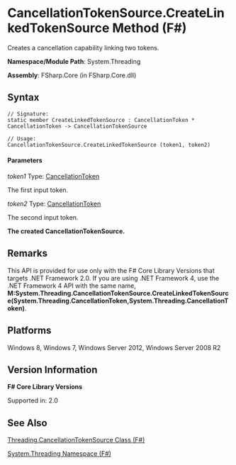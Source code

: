 # CancellationTokenSource.CreateLinkedTokenSource Method (F#)

Creates a cancellation capability linking two tokens.

**Namespace/Module Path**: System.Threading

**Assembly**: FSharp.Core (in FSharp.Core.dll)


## Syntax

```
// Signature:
static member CreateLinkedTokenSource : CancellationToken * CancellationToken -> CancellationTokenSource

// Usage:
CancellationTokenSource.CreateLinkedTokenSource (token1, token2)
```

#### Parameters
*token1*
Type: [CancellationToken](http://msdn.microsoft.com/en-us/library/31a3eafe-b61b-46c4-927d-bc9a3ae357c2)


The first input token.


*token2*
Type: [CancellationToken](http://msdn.microsoft.com/en-us/library/31a3eafe-b61b-46c4-927d-bc9a3ae357c2)


The second input token.



**The created CancellationTokenSource.**
## Remarks
This API is provided for use only with the F# Core Library Versions that targets .NET Framework 2.0. If you are using .NET Framework 4, use the .NET Framework 4 API with the same name, **M:System.Threading.CancellationTokenSource.CreateLinkedTokenSource(System.Threading.CancellationToken,System.Threading.CancellationToken)**.


## Platforms
Windows 8, Windows 7, Windows Server 2012, Windows Server 2008 R2


## Version Information
**F# Core Library Versions**

Supported in: 2.0




## See Also
[Threading.CancellationTokenSource Class &#40;F&#35;&#41;](Threading.CancellationTokenSource+Class+%28FSharp%29.md)

[System.Threading Namespace &#40;F&#35;&#41;](System.Threading+Namespace+%28FSharp%29.md)

